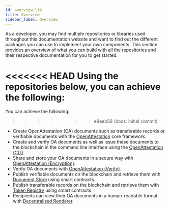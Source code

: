 ```yaml
---
id: overview-lib
title: Overview
sidebar_label: Overview
---
```


As a developer, you may find multiple repositories or libraries used throughout this documentation website and want to find out the different packages you can use to implement your own components. This section provides an overview of what you can build with all the repositories and their respective documentation for you to get started.

<<<<<<< HEAD
Using the repositories below, you can achieve the following:
=======
You can achieve the following:
>>>>>>> e8eeb58 (docs: initial commit)

-  Create OpenAttestation (OA) documents such as transferable records or verifiable documents with the [OpenAttestation](/docs/developer-section/libraries/remote-files/open-attestation) core framework.
-  Create and verify OA documents as well as issue these documents to the blockchain in the command line interface using the [OpenAttestation (CLI)](/docs/developer-section/libraries/remote-files/open-attestation-cli).
- Share and store your OA documents in a secure way with [OpenAttestation (Encryption)](/docs/developer-section/libraries/remote-files/open-attestation-encryption).
- Verify OA documents with [OpenAttestation (Verify)](/docs/developer-section/libraries/remote-files/open-attestation-verify).
-  Publish verifiable documents on the blockchain and retrieve them with [Document Store](/docs/developer-section/libraries/remote-files/document-store) using smart contracts. 
- Publish transferable records on the blockchain and retrieve them with [Token Registry](/docs/developer-section/libraries/remote-files/token-registry) using smart contracts.
- Recipients can view their OA documents in a human-readable format with [Decentralized Renderer](/docs/developer-section/libraries/remote-files/decentralized-renderer/decentralized-renderer-react-components).
